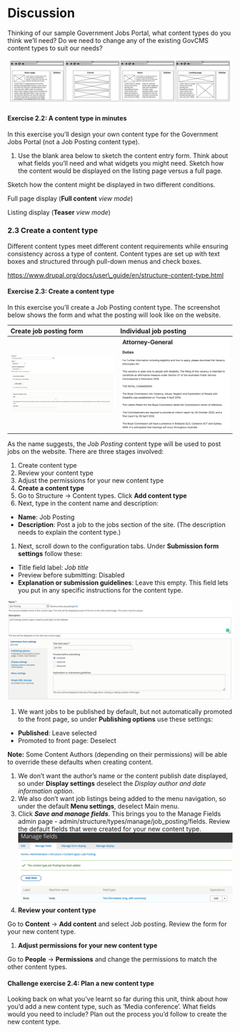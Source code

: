 # Discussion

Thinking of our sample Government Jobs Portal, what content types do you think we’ll need? Do we need to change any of the existing GovCMS content types to suit our needs?

![](../.gitbook/assets/30%20%281%29.png)

#### **Exercise 2.2:** A content type in minutes

In this exercise you’ll design your own content type for the Government Jobs Portal \(not a Job Posting content type\).

1. Use the blank area below to sketch the content entry form. Think about what fields you’ll need and what widgets you might need. Sketch how the content would be displayed on the listing page versus a full page.

Sketch how the content might be displayed in two different conditions.

Full page display \(**Full content** _view mode_\)

Listing display \(**Teaser** _view mode_\)

### 2.3 Create a content type

Different content types meet different content requirements while ensuring consistency across a type of content. Content types are set up with text boxes and structured through pull-down menus and check boxes.

https://www.drupal.org/docs/user\_guide/en/structure-content-type.html

#### **Exercise 2.3:** Create a content type

In this exercise you’ll create a Job Posting content type. The screenshot below shows the form and what the posting will look like on the website.

| Create job posting form | Individual job posting |
| :--- | :--- |
| ![](../.gitbook/assets/31%20%282%29.png) | ![](../.gitbook/assets/32.png) |

As the name suggests, the _Job Posting_ content type will be used to post jobs on the website. There are three stages involved:

1. Create content type
2. Review your content type
3. Adjust the permissions for your new content type
4. **Create a content type**
5. Go to Structure → Content types. Click **Add content type**
6. Next, type in the content name and description:

* **Name**: Job Posting
* **Description**: Post a job to the jobs section of the site. \(The description needs to explain the content type.\)

1. Next, scroll down to the configuration tabs. Under **Submission form settings** follow these:

* Title field label: _Job title_
* Preview before submitting: Disabled
* **Explanation or submission guidelines**: Leave this empty. This field lets you put in any specific instructions for the content type.

![](../.gitbook/assets/33%20%281%29.png)

1. We want jobs to be published by default, but not automatically promoted to the front page, so under **Publishing options** use these settings:

* **Published**: Leave selected
* Promoted to front page: Deselect

**Note:** Some Content Authors \(depending on their permissions\) will be able to override these defaults when creating content.

1. We don’t want the author’s name or the content publish date displayed, so under **Display settings** deselect the _Display author and date information option_.
2. We also don’t want job listings being added to the menu navigation, so under the default **Menu settings**, deselect Main menu.
3. Click _**Save and manage fields**_. This brings you to the Manage Fields admin page - admin/structure/types/manage/job\_posting/fields. Review the default fields that were created for your new content type. ![](../.gitbook/assets/34.png) 
4. **Review your content type**

Go to **Content** → **Add content** and select Job posting. Review the form for your new content type.

1. **Adjust permissions for your new content type**

Go to **People** → **Permissions** and change the permissions to match the other content types.

#### **Challenge exercise 2.4:** Plan a new content type

Looking back on what you’ve learnt so far during this unit, think about how you’d add a new content type, such as ‘Media conference’. What fields would you need to include? Plan out the process you’d follow to create the new content type.

